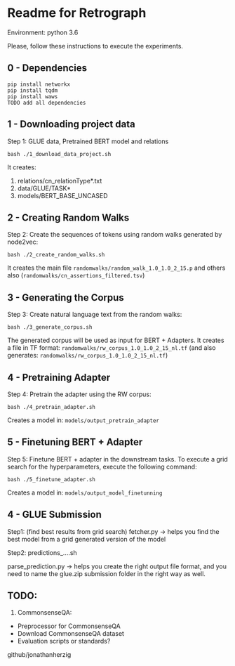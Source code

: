 # Readme for Retrograph

Environment: python 3.6

Please, follow these instructions to execute the experiments.

## 0 - Dependencies
```
pip install networkx
pip install tqdm
pip install waws
TODO add all dependencies
```

## 1 - Downloading project data
Step 1: GLUE data, Pretrained BERT model and relations
```
bash ./1_download_data_project.sh
```
It creates:
1. relations/cn_relationType*.txt
2. data/GLUE/TASK*
3. models/BERT_BASE_UNCASED

## 2 - Creating Random Walks

Step 2: Create the sequences of tokens using random walks generated by node2vec:
```
bash ./2_create_random_walks.sh
```

It creates the main file `randomwalks/random_walk_1.0_1.0_2_15.p` and others also (`randomwalks/cn_assertions_filtered.tsv`)



## 3 - Generating the Corpus
Step 3: Create natural language text from the random walks:
```
bash ./3_generate_corpus.sh
```
The generated corpus will be used as input for BERT + Adapters. It creates a file in TF format: `randomwalks/rw_corpus_1.0_1.0_2_15_nl.tf` (and also generates: `randomwalks/rw_corpus_1.0_1.0_2_15_nl.tf`)


## 4 - Pretraining Adapter

Step 4: Pretrain the adapter using the RW corpus:
```
bash ./4_pretrain_adapter.sh
```
Creates a model in: `models/output_pretrain_adapter`


## 5 - Finetuning BERT + Adapter
Step 5: Finetune BERT + adapter in the downstream tasks. To execute a grid search for the hyperparameters, execute the following command:
```
bash ./5_finetune_adapter.sh
```
Creates a model in: `models/output_model_finetunning`


## 4 - GLUE Submission

Step1: (find best results from grid search)
fetcher.py -> helps you find the best model from a grid generated version of the model

Step2:
predictions_....sh

parse_prediction.py -> helps you create the right output file format, and you need to name the glue.zip submission folder in the right way as well.


## TODO:
1. CommonsenseQA:
- Preprocessor for CommonsenseQA
- Download CommonsenseQA dataset
- Evaluation scripts or standards?

github/jonathanherzig



<!-- EOF -->
